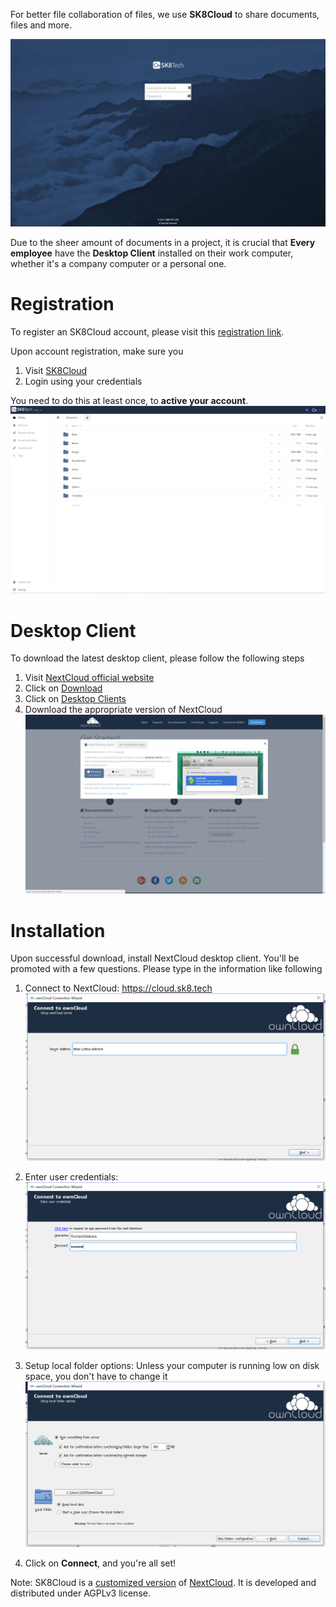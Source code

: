 For better file collaboration of files, we use **SK8Cloud** to share documents, files and more. 

![](/assets/sk8drive.jpg)

Due to the sheer amount of documents in a project, it is crucial that **Every employee** have the **Desktop Client** installed on their work computer, whether it's a company computer or a personal one.

# Registration

To register an SK8Cloud account, please visit this [registration link](https://cloud.sk8.tech/index.php/apps/registration/). 

Upon account registration, make sure you

1. Visit [SK8Cloud](https://cloud.sk8.tech)
1. Login using your credentials

You need to do this at least once, to **active your account**.
![](/assets/sk8drive-intro.jpg)

# Desktop Client

To download the latest desktop client, please follow the following steps

1. Visit [NextCloud official website](https://nextcloud.com/install/)
1. Click on [Download](https://nextcloud.com/install/)
1. Click on [Desktop Clients](https://nextcloud.com/install/#install-clients)
1. Download the appropriate version of NextCloud
![](/assets/sk8drive0.png)

# Installation

Upon successful download, install NextCloud desktop client. You'll be promoted with a few questions. Please type in the information like following

1. Connect to NextCloud: 
https://cloud.sk8.tech
![](/assets/sk8drive1.png)

1. Enter user credentials:
![](/assets/sk8drive2.png)

1. Setup local folder options:
Unless your computer is running low on disk space, you don't have to change it
![](/assets/sk8drive3.png)

1. Click on **Connect**, and you're all set!

Note: SK8Cloud is a [customized version](https://github.com/SK8-PTY-LTD/SK8Tech_ownCloud) of [NextCloud](https://nextcloud.com). It is developed and distributed under AGPLv3 license.

